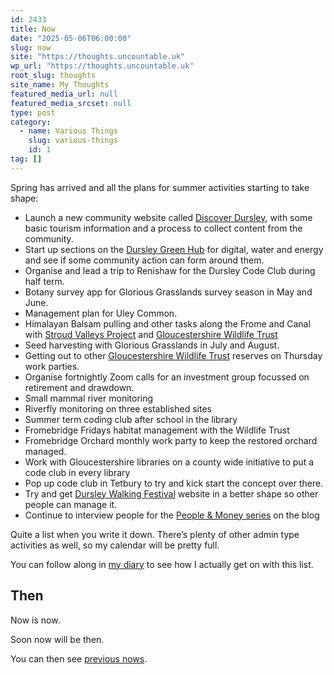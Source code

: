 ```yaml
---
id: 2433
title: Now
date: "2025-05-06T06:00:00"
slug: now
site: "https://thoughts.uncountable.uk"
wp_url: "https://thoughts.uncountable.uk"
root_slug: thoughts
site_name: My Thoughts
featured_media_url: null
featured_media_srcset: null
type: post
category:
  - name: Various Things
    slug: various-things
    id: 1
tag: []
---
```



<p>Spring has arrived and all the plans for summer activities starting to take shape:</p>



<ul class="wp-block-list">
<li>Launch a new community website called <a href="https://discoverdursley.org.uk/">Discover Dursley</a>, with some basic tourism information and a process to collect content from the community.</li>



<li>Start up sections on the <a href="https://hub.dursleygreen.org.uk">Dursley Green Hub</a> for digital, water and energy and see if some community action can form around them.</li>



<li>Organise and lead a trip to Renishaw for the Dursley Code Club during half term.</li>



<li>Botany survey app for Glorious Grasslands survey season in May and June.</li>



<li>Management plan for Uley Common.</li>



<li>Himalayan Balsam pulling and other tasks along the Frome and Canal with <a href="https://www.stroudvalleysproject.org/">Stroud Valleys Project</a> and <a href="https://www.gloucestershirewildlifetrust.co.uk/volunteer">Gloucestershire Wildlife Trust</a></li>



<li>Seed harvesting with Glorious Grasslands in July and August.</li>



<li>Getting out to other <a href="https://www.gloucestershirewildlifetrust.co.uk/volunteer">Gloucestershire Wildlife Trust</a> reserves on Thursday work parties.</li>



<li>Organise fortnightly Zoom calls for an investment group focussed on retirement and drawdown.</li>



<li>Small mammal river monitoring</li>



<li>Riverfly monitoring on three established sites</li>



<li>Summer term coding club after school in the library</li>



<li>Fromebridge Fridays habitat management with the Wildlife Trust</li>



<li>Fromebridge Orchard monthly work party to keep the restored orchard managed.</li>



<li>Work with Gloucestershire libraries on a county wide initiative to put a code club in every library</li>



<li>Pop up code club in Tetbury to try and kick start the concept over there.</li>



<li>Try and get <a href="https://festival.dursleywelcomeswalkers.org.uk/">Dursley Walking Festival</a> website in a better shape so other people can manage it.</li>



<li>Continue to interview people for the <a href="https://thoughts.uncountable.uk/topic/people-and-money/" data-type="post_tag" data-id="67">People &amp; Money series</a> on the blog</li>
</ul>



<p>Quite a list when you write it down.  There&#8217;s plenty of other admin type activities as well, so my calendar will be pretty full.</p>



<p>You can follow along in <a href="https://diary.uncountable.uk/">my diary</a> to see how I actually get on with this list.</p>



<h2 class="wp-block-heading" style="padding-top:var(--wp--preset--spacing--50)">Then</h2>



<p>Now is now.</p>



<p>Soon now will be then.</p>



<p>You can then see <a href="https://thoughts.uncountable.uk/topic/then/">previous nows</a>.</p>
